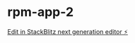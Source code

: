# rpm-app-2

[Edit in StackBlitz next generation editor ⚡️](https://stackblitz.com/~/github.com/EmilioDalos/rpm-app-2)
